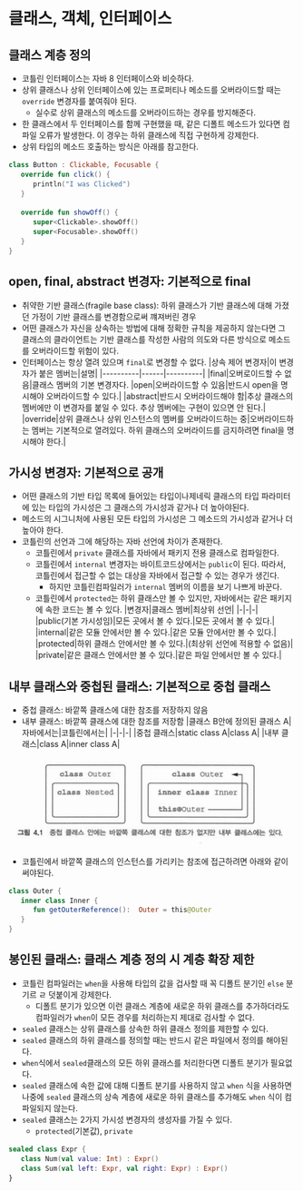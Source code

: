 # 클래스, 객체, 인터페이스

## 클래스 계층 정의
- 코틀린 인터페이스는 자바 8 인터페이스와 비슷하다.
- 상위 클래스나 상위 인터페이스에 있는 프로퍼티나 메소드를 오버라이드할 때는 `override` 변경자를 붙여줘야 된다.
	- 실수로 상위 클래스의 메소드를 오버라이드하는 경우를 방지해준다.
- 한 클래스에서 두 인터페이스를 함께 구현했을 때,  같은 디폴트 메소드가 있다면 컴파일 오류가 발생한다. 이 경우는 하위 클래스에 직접 구현하게 강제한다.
- 상위 타입의 메소드 호출하는 방식은 아래를 참고한다.
```kotlin
class Button : Clickable, Focusable {  
   override fun click() {  
      println("I was Clicked")  
   }  
  
   override fun showOff() {  
      super<Clickable>.showOff()  
      super<Focusable>.showOff()  
   }  
}
```

## open, final, abstract 변경자: 기본적으로 final
- 취약한 기반 클래스(fragile base class): 하위 클래스가 기반 클래스에 대해 가졌던 가정이 기반 클래스를 변경함으로써 꺠져버린 경우
- 어떤 클래스가 자신을 상속하는 방법에 대해 정확한 규칙을 제공하지 않는다면 그 클래스의 클라이언트는 기반 클래스를 작성한 사람의 의도와 다른 방식으로 메소드를 오버라이드할 위험이 있다.
- 인터페이스는 항상 열려 있으며 `final`로 변경할 수 없다.
|상속 제어 변경자|이 변경자가 붙은 멤버는|설명|
|----------|------|----------|
|final|오버로이드할 수 없음|클래스 멤버의 기본 변경자다.
|open|오버라이드할 수 있음|반드시 open을 명시해야 오버라이드할 수 있다.|
|abstract|반드시 오버라이드해야 함|추상 클래스의 멤버에만 이 변경자를 붙일 수 있다. 추상 멤버에는 구현이 있으면 안 된다.|
|override|상위 클래스나 상위 인스턴스의 멤버를 오버라이드하는 중|오버라이드하는 멤버는 기본적으로 열려있다. 하위 클래스의 오버라이드를 금지하려면 final을 명시해야 한다.|
## 가시성 변경자: 기본적으로 공개
- 어떤 클래스의 기반 타입 목록에 들어있는 타입이나제네릭 클래스의 타입 파라미터에 있는 타입의 가시성은 그 클래스의 가시성과 같거나 더 높아야된다.
- 메소드의 시그니처에 사용된 모든 타입의 가시성은 그 메소드의 가시성과 같거나 더 높아야 한다.
- 코틀린의 선언과 그에 해당하는 자바 선언에 차이가 존재한다.
	- 코틀린에서 `private` 클래스를 자바에서 패키지 전용 클래스로 컴파일한다.
	- 코틀린에서 `internal` 변경자는 바이트코드상에서는 `public`이 된다. 따라서, 코틀린에서 접근할 수 없는 대상을 자바에서 접근할 수 있는 경우가 생긴다.
		- 하지만 코틀린컴파일러가 `internal` 멤버의 이름을 보기 나쁘게 바꾼다.
	- 코틀린에서 `protected`는 하위 클래스만 볼 수 있지만, 자바에서는 같은 패키지에 속한 코드는 볼 수 있다.
|변경자|클래스 멤버|최상위 선언|
|-|-|-|
|public(기본 가시성임)|모든 곳에서 볼 수 있다.|모든 곳에서 볼 수 있다.|
|internal|같은 모듈 안에서만 볼 수 있다.|같은 모듈 안에서만 볼 수 있다.|
|protected|하위 클래스 안에서만 볼 수 있다.|(최상위 선언에 적용할 수 없음)|
|private|같은 클래스 안에서만 볼 수 있다.|같은 파일 안에서만 볼 수 있다.|

## 내부 클래스와 중첩된 클래스: 기본적으로 중첩 클래스
- 중첩 클래스: 바깥쪽 클래스에 대한 참조를 저장하지 않음
- 내부 클래스: 바깥쪽 클래스에 대한 참조를 저장함
|클래스 B안에 정의된 클래스 A|자바에서는|코틀린에서는|
|-|-|-|
|중첩 클래스|static class A|class A|
|내부 클래스|class A|inner class A|

![](assets/Pasted%20image%2020230126115701.png)

- 코틀린에서 바깥쪽 클래스의 인스턴스를 가리키는 참조에 접근하려면 아래와 같이 써야된다.
```kotlin
class Outer {  
   inner class Inner {  
      fun getOuterReference():  Outer = this@Outer  
   }  
}
```

## 봉인된 클래스: 클래스 계층 정의 시 계층 확장 제한
- 코틀린 컴파일러는 `when`을 사용해 타입의 값을 겁사할 때 꼭 디폴트 분기인 `else` 분기르 ㄹ 덧붙이게 강제한다.
	- 디폴트 분기가 있으면 이런 클래스 계층에 새로운 하위 클래스를 추가하더라도 컴파일러가 `when`이 모든 경우를 처리하는지 제대로 검사할 수 없다.
- `sealed` 클래스는 상위 클래스를 상속한 하위 클래스 정의를 제한할 수 있다.
- `sealed` 클래스의 하위 클래스를 정의할 때는 반드시 같은 파일에서 정의를 해야된다.
- `when`식에서 `sealed`클래스의 모든 하위 클래스를 처리한다면 디폴트 분기가 필요없다.
- `sealed` 클래스에 속한 값에 대해 디폴트 분기를 사용하지 않고 `when` 식을 사용하면 나중에 `sealed` 클래스의 상속 계층에 새로운 하위 클래스를 추가해도 `when` 식이 컴파일되지 않는다. 
- `sealed` 클래스는 2가지 가시성 변경자의 생성자를 가질 수 있다.
	- `protected`(기본값), `private`
```kotlin
sealed class Expr {  
   class Num(val value: Int) : Expr()  
   class Sum(val left: Expr, val right: Expr) : Expr()  
}
```

